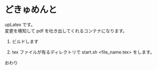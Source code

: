 # どきゅめんと

upLatex です。  
変更を検知して pdf を吐き出してくれるコンテナになります。

1. ビルドします

1. tex ファイルが有るディレクトリで start.sh \<file\_name.tex\> をします。

おわり
